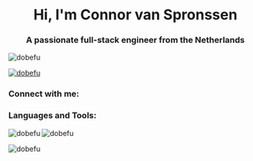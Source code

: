 <h1 align="center">Hi, I'm Connor van Spronssen</h1>
<h3 align="center">A passionate full-stack engineer from the Netherlands</h3>

<p align="left">
  <img src="https://komarev.com/ghpvc/?username=dobefu&label=Profile%20views&color=0284c7" alt="dobefu" />
</p>

<p align="left">
  <a href="https://github.com/ryo-ma/github-profile-trophy">
    <img src="https://github-profile-trophy.vercel.app/?username=dobefu&theme=gitdimmed" alt="dobefu" />

  </a>
</p>

<h3 align="left">Connect with me:</h3>
<p align="left">
</p>

<h3 align="left">Languages and Tools:</h3>

<p>
  <img align="left"
    src="https://github-readme-stats.vercel.app/api/top-langs?username=dobefu&show_icons=true&locale=en&layout=compact"
    alt="dobefu" />
</p>

<p>
  <img align="center" src="https://github-readme-stats.vercel.app/api?username=dobefu&show_icons=true&locale=en"
    alt="dobefu" />
</p>

<p>
  <img align="center" src="https://github-readme-streak-stats.herokuapp.com/?user=dobefu&" alt="dobefu" />
</p>
